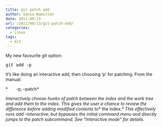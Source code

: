 ```yaml
---
title: git patch add
author: Sonia Hamilton
date: 2011-09-13
url: /2011/09/13/git-patch-add/
categories:
  - Linux
tags:
  - Git
---
```

My new favourite git option:

<pre>git add -p</pre>

It&#8217;s like doing an interactive add, then choosing &#8216;p&#8217; for patching. From the manual:

*       -p, &#8211;patch*

*Interactively choose hunks of patch between the index and the work tree and add them to the index. This gives the user a chance to review the difference before adding modified contents to** the index.* *This effectively runs add &#8211;interactive, but bypasses the initial command menu and directly jumps to the patch subcommand. See “Interactive mode” for details.*
